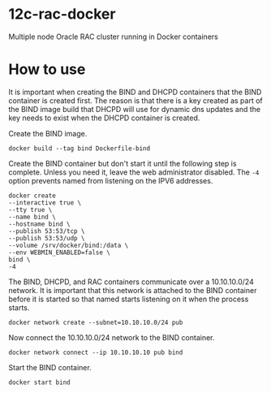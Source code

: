 # 12c-rac-docker
Multiple node Oracle RAC cluster running in Docker containers
# How to use
It is important when creating the BIND and DHCPD containers that the BIND container is created first. The reason is that there is a key created as part of the BIND image build that DHCPD will use for dynamic dns updates and the key needs to exist when the DHCPD container is created.

Create the BIND image.
```
docker build --tag bind Dockerfile-bind
```

Create the BIND container but don't start it until the following step is complete. Unless you need it, leave the web administrator disabled. The `-4` option prevents named from listening on the IPV6 addresses.
```
docker create
--interactive true \
--tty true \
--name bind \
--hostname bind \
--publish 53:53/tcp \
--publish 53:53/udp \
--volume /srv/docker/bind:/data \
--env WEBMIN_ENABLED=false \
bind \
-4
```

The BIND, DHCPD, and RAC containers communicate over a 10.10.10.0/24 network. It is important that this network is attached to the BIND container before it is started so that named starts listening on it when the process starts.
```
docker network create --subnet=10.10.10.0/24 pub
```

Now connect the 10.10.10.0/24 network to the BIND container.
```
docker network connect --ip 10.10.10.10 pub bind
```

Start the BIND container.
```
docker start bind
```
